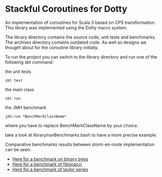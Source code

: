 # Stackful Coroutines for Dotty

An implementation of coroutines for Scala 3 based on CPS transformation. This library was implemented using the Dotty macro system.

The library directory contains the source code, unit tests and benchmarks.
The archives directory contains outdated code. As well as designs we thought about for the coroutine library initially.

To run the project you can switch to the library directory and run one of the following sbt command:

the unit tests
```
sbt test
```

the main class
```
sbt run 
```

the JMH benchmark
```
jmh:run *BenchMarkClassName*
```
where you have to replace BenchMarkClassName by your choice.

take a look at library/runBenchmarks.bash to have a more precise example.

Comparative benchmarks results between storm en-route implementation can be seen:

* [Here for a benchmark on binary trees](https://jmh.morethan.io/?source=https://raw.githubusercontent.com/LeDevDuDimanche/Coroutines-for-Scala-3/master/library/mergedTree.json)
* [Here for a benchmark of fibonacci](https://jmh.morethan.io/?source=https://raw.githubusercontent.com/LeDevDuDimanche/Coroutines-for-Scala-3/master/library/mergedFibo.json)
* [Here for a benchmark of taylor series](https://jmh.morethan.io/?source=https://raw.githubusercontent.com/LeDevDuDimanche/Coroutines-for-Scala-3/master/library/mergedTaylor.json)



